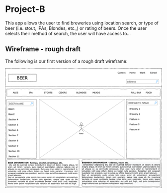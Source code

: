 # Project-B
This app allows the user to find breweries using location search, or type of beer (i.e. stout, IPAs, Blondes, etc.,) or rating of beers. Once the user selects  their method  of search, the user will have access to...

## Wireframe - rough draft

The following is our first version of a rough draft wireframe:

![rough draft](./Assets/wireframe01.png)

